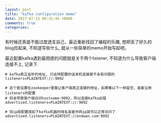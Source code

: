 ```yaml
---
layout: post
title: "kafka configuration memo"
date: 2017-07-15 00:31:44 +0800
comments: true
categories:
---
```


有时候还真是不能过度透支自己，最近重新找回了编程的乐趣, 想把丢了好久的blog捡起来, 不知道写些什么, 就从一些简单的memo开始写起吧。

最近配置kafka遇到最困惑的问题就是关于两个listener, 不知道为什么导致客户端连接不上, 记录下.
```
# kafka真正监听的地址, 只这样配置的话本机连接是不会有问题的
listeners=PLAINTEXT://:9092

# 这个是设置在zookeeper里面让客户端真正连接的地址，如果像以下一样留空，或者沿用listeners的配置
# 将会导致客户端访问hostname:9092，所以连接kafka出错
advertised.listeners=PLAINTEXT://:9092

# 将ip段配置成如下kafka机器的域名或者外网ip就可以正常访问了
advertised.listeners=PLAINTEXT://endwan.com:9092
```
